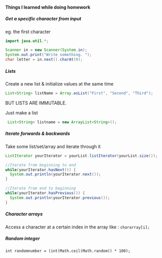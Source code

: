 #### Things I learned while doing homework

##### Get a specific character from input
eg. the first character

```Java
import java.util.*; 

Scanner in = new Scanner(System.in);
System.out.print("Write something. ");
char letter = in.next().charAt(0);
```

##### Lists

Create a new list & initialize values at the same time

```Java
List<String> listName = Array.asList("First", "Second", "Third");
```
BUT LISTS ARE IMMUTABLE.

Just make a list
```Java
 List<String> listname = new ArrayList<String>();
```

##### Iterate forwards & backwards
Take some list/set/array and iterate through it

```Java
ListIterator yourIterator = yourList.listIterator(yourList.size());

//Iterate from beginning to end
while(yourIterator.hasNext()) {
  System.out.println(yourIterator.next());
}

//Iterate from end to beginning
while(yourIterator.hasPrevious()) {
  System.out.println(yourIterator.previous());
}
```

##### Character arrays
Access a character at a certain index in the array like : `chararray[i];`

##### Random integer
`int randomnumber = (int)Math.ceil(Math.random() * 100);`
